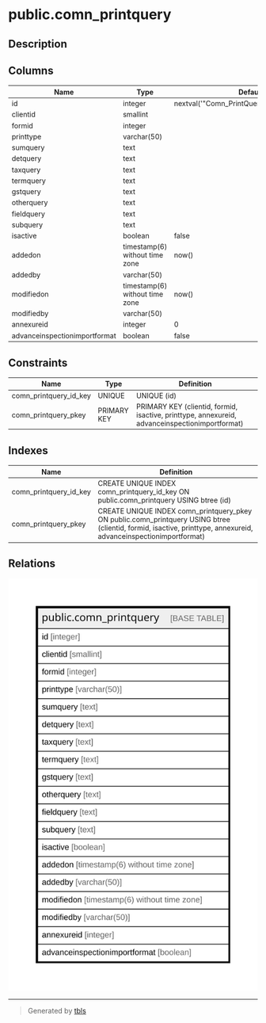 # public.comn_printquery

## Description

## Columns

| Name | Type | Default | Nullable | Children | Parents | Comment |
| ---- | ---- | ------- | -------- | -------- | ------- | ------- |
| id | integer | nextval('"Comn_PrintQuery_ID_seq"'::regclass) | false |  |  |  |
| clientid | smallint |  | false |  |  |  |
| formid | integer |  | false |  |  |  |
| printtype | varchar(50) |  | false |  |  |  |
| sumquery | text |  | true |  |  |  |
| detquery | text |  | true |  |  |  |
| taxquery | text |  | true |  |  |  |
| termquery | text |  | true |  |  |  |
| gstquery | text |  | true |  |  |  |
| otherquery | text |  | true |  |  |  |
| fieldquery | text |  | true |  |  |  |
| subquery | text |  | true |  |  |  |
| isactive | boolean | false | false |  |  |  |
| addedon | timestamp(6) without time zone | now() | false |  |  |  |
| addedby | varchar(50) |  | true |  |  |  |
| modifiedon | timestamp(6) without time zone | now() | true |  |  |  |
| modifiedby | varchar(50) |  | true |  |  |  |
| annexureid | integer | 0 | false |  |  |  |
| advanceinspectionimportformat | boolean | false | false |  |  |  |

## Constraints

| Name | Type | Definition |
| ---- | ---- | ---------- |
| comn_printquery_id_key | UNIQUE | UNIQUE (id) |
| comn_printquery_pkey | PRIMARY KEY | PRIMARY KEY (clientid, formid, isactive, printtype, annexureid, advanceinspectionimportformat) |

## Indexes

| Name | Definition |
| ---- | ---------- |
| comn_printquery_id_key | CREATE UNIQUE INDEX comn_printquery_id_key ON public.comn_printquery USING btree (id) |
| comn_printquery_pkey | CREATE UNIQUE INDEX comn_printquery_pkey ON public.comn_printquery USING btree (clientid, formid, isactive, printtype, annexureid, advanceinspectionimportformat) |

## Relations

![er](public.comn_printquery.svg)

---

> Generated by [tbls](https://github.com/k1LoW/tbls)
